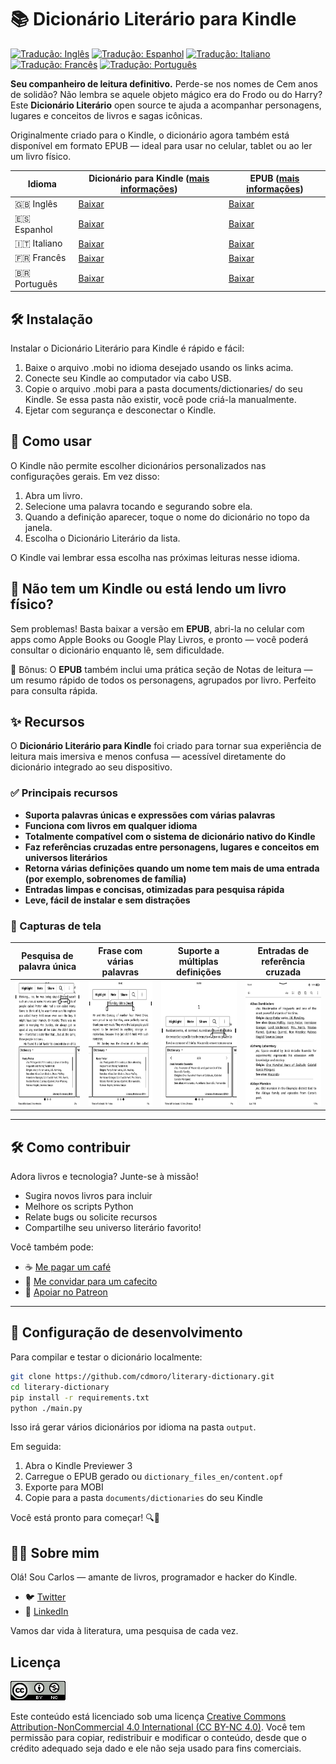 # 📚 Dicionário Literário para Kindle

[![Tradução: Inglês](https://img.shields.io/badge/tradução-en-blue.svg)](README.md)
[![Tradução: Espanhol](https://img.shields.io/badge/tradução-es-red.svg)](README.es.md)
[![Tradução: Italiano](https://img.shields.io/badge/tradução-it-green.svg)](README.it.md)
[![Tradução: Francês](https://img.shields.io/badge/tradução-fr-darkblue.svg)](README.fr.md)
[![Tradução: Português](https://img.shields.io/badge/tradução-pt-yellow.svg)](README.pt.md)

**Seu companheiro de leitura definitivo.**
Perde-se nos nomes de Cem anos de solidão? Não lembra se aquele objeto mágico era do Frodo ou do Harry? Este **Dicionário Literário** open source te ajuda a acompanhar personagens, lugares e conceitos de livros e sagas icônicas.

Originalmente criado para o Kindle, o dicionário agora também está disponível em formato EPUB — ideal para usar no celular, tablet ou ao ler um livro físico.

|Idioma| Dicionário para Kindle ([mais informações](#️-instalação)) | EPUB ([mais informações](#-não-tem-um-kindle-ou-está-lendo-um-livro-físico)) |
|---|---|---|
|🇬🇧 Inglês|[Baixar](https://github.com/cdmoro/literary-dictionary/releases/download/v1.2.0/Bonadeo.Carlos.-.Literary.Dictionary.EN.v1.2.0.mobi)|[Baixar](https://github.com/cdmoro/literary-dictionary/releases/download/v1.2.0/Bonadeo.Carlos.-.Literary.Dictionary.EN.v1.2.0.epub)|
|🇪🇸 Espanhol|[Baixar](https://github.com/cdmoro/literary-dictionary/releases/download/v1.2.0/Bonadeo.Carlos.-.Diccionario.Literario.ES.v1.2.0.mobi)|[Baixar](https://github.com/cdmoro/literary-dictionary/releases/download/v1.2.0/Bonadeo.Carlos.-.Diccionario.Literario.ES.v1.2.0.epub)|
|🇮🇹 Italiano|[Baixar](https://github.com/cdmoro/literary-dictionary/releases/download/v1.2.0/Bonadeo.Carlos.-.Dizionario.Letterario.IT.v1.2.0.mobi)|[Baixar](https://github.com/cdmoro/literary-dictionary/releases/download/v1.2.0/Bonadeo.Carlos.-.Dizionario.Letterario.IT.v1.2.0.epub)|
|🇫🇷 Francês|[Baixar](https://github.com/cdmoro/literary-dictionary/releases/download/v1.2.0/Bonadeo.Carlos.-.Dictionnaire.Litteraire.FR.v1.2.0.mobi)|[Baixar](https://github.com/cdmoro/literary-dictionary/releases/download/v1.2.0/Bonadeo.Carlos.-.Dictionnaire.Litteraire.FR.v1.2.0.epub)|
|🇧🇷 Português|[Baixar](https://github.com/cdmoro/literary-dictionary/releases/download/v1.2.0/Bonadeo.Carlos.-.Dicionario.Literario.PT.v1.2.0.mobi)|[Baixar](https://github.com/cdmoro/literary-dictionary/releases/download/v1.2.0/Bonadeo.Carlos.-.Dicionario.Literario.PT.v1.2.0.epub)|

## 🛠️ Instalação

Instalar o Dicionário Literário para Kindle é rápido e fácil:

1. Baixe o arquivo .mobi no idioma desejado usando os links acima.
1. Conecte seu Kindle ao computador via cabo USB.
1. Copie o arquivo .mobi para a pasta documents/dictionaries/ do seu Kindle. Se essa pasta não existir, você pode criá-la manualmente.
1. Ejetar com segurança e desconectar o Kindle.

## 🧭 Como usar

O Kindle não permite escolher dicionários personalizados nas configurações gerais. Em vez disso:

1. Abra um livro.
1. Selecione uma palavra tocando e segurando sobre ela.
1. Quando a definição aparecer, toque o nome do dicionário no topo da janela.
1. Escolha o Dicionário Literário da lista.

O Kindle vai lembrar essa escolha nas próximas leituras nesse idioma.

## 📱 Não tem um Kindle ou está lendo um livro físico?

Sem problemas!
Basta baixar a versão em **EPUB**, abri-la no celular com apps como Apple Books ou Google Play Livros, e pronto — você poderá consultar o dicionário enquanto lê, sem dificuldade.

📌 Bônus: O **EPUB** também inclui uma prática seção de Notas de leitura — um resumo rápido de todos os personagens, agrupados por livro. Perfeito para consulta rápida.

## ✨ Recursos

O **Dicionário Literário para Kindle** foi criado para tornar sua experiência de leitura mais imersiva e menos confusa — acessível diretamente do dicionário integrado ao seu dispositivo.

### ✅ Principais recursos

- **Suporta palavras únicas e expressões com várias palavras**
- **Funciona com livros em qualquer idioma**
- **Totalmente compatível com o sistema de dicionário nativo do Kindle**
- **Faz referências cruzadas entre personagens, lugares e conceitos em universos literários**
- **Retorna várias definições quando um nome tem mais de uma entrada (por exemplo, sobrenomes de família)**
- **Entradas limpas e concisas, otimizadas para pesquisa rápida**
- **Leve, fácil de instalar e sem distrações**

### 📸 Capturas de tela

| Pesquisa de palavra única | Frase com várias palavras | Suporte a múltiplas definições | Entradas de referência cruzada |
|:--------------------:|:-------------------:|:---------------------------:|:---------:|
|<img src="./screenshots/pt/01_definition.png" height="200px">|<img src="./screenshots/pt/02_definition_group_of_words.png" height="200px">|<img src="./screenshots/pt/03_multiple_definitions.png" height="200px">|<img src="./screenshots/pt/04_dict.png" height="200px">|

---

## 🛠️ Como contribuir

Adora livros e tecnologia? Junte-se à missão!

- Sugira novos livros para incluir
- Melhore os scripts Python
- Relate bugs ou solicite recursos
- Compartilhe seu universo literário favorito!

Você também pode:
- ☕ [Me pagar um café](https://buymeacoffee.com/cdmoro)
- 🧉 [Me convidar para um cafecito](http://cafecito.app/cdmoro)
- 🎁 [Apoiar no Patreon](https://patreon.com/cdmoro)

---

## 🧪 Configuração de desenvolvimento

Para compilar e testar o dicionário localmente:

```bash
git clone https://github.com/cdmoro/literary-dictionary.git
cd literary-dictionary
pip install -r requirements.txt
python ./main.py
```

Isso irá gerar vários dicionários por idioma na pasta `output`.

Em seguida:

1. Abra o Kindle Previewer 3
1. Carregue o EPUB gerado ou `dictionary_files_en/content.opf`
1. Exporte para MOBI
1. Copie para a pasta `documents/dictionaries` do seu Kindle

Você está pronto para começar! 🔍📖

## 🙋‍♂️ Sobre mim

Olá! Sou Carlos — amante de livros, programador e hacker do Kindle.

- 🐦 [Twitter](https://twitter.com/CarlosBonadeo)
- 💼 [LinkedIn](https://www.linkedin.com/in/cdbonadeo/)

Vamos dar vida à literatura, uma pesquisa de cada vez.

## Licença

![CC BY-NC-SA](assets/cc_banner.png)

Este conteúdo está licenciado sob uma licença [Creative Commons Attribution-NonCommercial 4.0 International (CC BY-NC 4.0)](https://creativecommons.org/licenses/by-nc/4.0/). Você tem permissão para copiar, redistribuir e modificar o conteúdo, desde que o crédito adequado seja dado e ele não seja usado para fins comerciais.